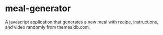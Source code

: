 # meal-generator
A javascript application that generates a new meal with recipe, instructions, and video randomly from themealdb.com.
